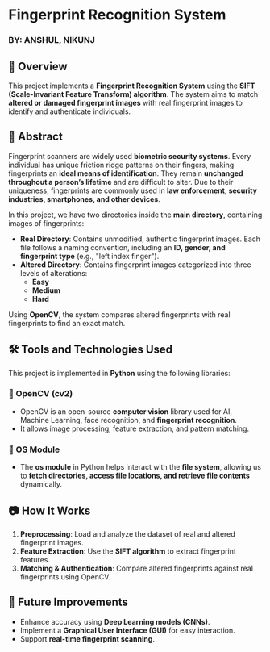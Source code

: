 # Fingerprint Recognition System  
### BY: ANSHUL, NIKUNJ  

## 📌 Overview  
This project implements a **Fingerprint Recognition System** using the **SIFT (Scale-Invariant Feature Transform) algorithm**. The system aims to match **altered or damaged fingerprint images** with real fingerprint images to identify and authenticate individuals.  

## 📝 Abstract  
Fingerprint scanners are widely used **biometric security systems**. Every individual has unique friction ridge patterns on their fingers, making fingerprints an **ideal means of identification**. They remain **unchanged throughout a person’s lifetime** and are difficult to alter. Due to their uniqueness, fingerprints are commonly used in **law enforcement, security industries, smartphones, and other devices**.  

In this project, we have two directories inside the **main directory**, containing images of fingerprints:  
- **Real Directory**: Contains unmodified, authentic fingerprint images. Each file follows a naming convention, including an **ID, gender, and fingerprint type** (e.g., "left index finger").  
- **Altered Directory**: Contains fingerprint images categorized into three levels of alterations:  
  - **Easy**  
  - **Medium**  
  - **Hard**  

Using **OpenCV**, the system compares altered fingerprints with real fingerprints to find an exact match.  

## 🛠️ Tools and Technologies Used  
This project is implemented in **Python** using the following libraries:  

### 🔹 OpenCV (cv2)  
- OpenCV is an open-source **computer vision** library used for AI, Machine Learning, face recognition, and **fingerprint recognition**.  
- It allows image processing, feature extraction, and pattern matching.  

### 🔹 OS Module  
- The **os module** in Python helps interact with the **file system**, allowing us to **fetch directories, access file locations, and retrieve file contents** dynamically.  

## 📷 How It Works  
1. **Preprocessing**: Load and analyze the dataset of real and altered fingerprint images.  
2. **Feature Extraction**: Use the **SIFT algorithm** to extract fingerprint features.  
3. **Matching & Authentication**: Compare altered fingerprints against real fingerprints using OpenCV.  

## 🚀 Future Improvements  
- Enhance accuracy using **Deep Learning models (CNNs)**.  
- Implement a **Graphical User Interface (GUI)** for easy interaction.  
- Support **real-time fingerprint scanning**.  
